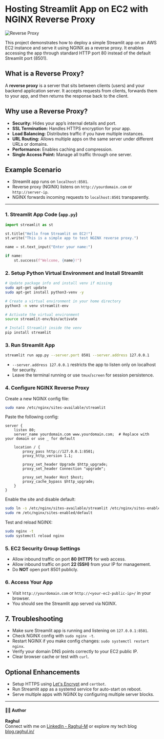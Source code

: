 # Hosting Streamlit App on EC2 with NGINX Reverse Proxy

![Reverse Proxy](https://miro.medium.com/v2/resize:fit:1400/1*Gm_q3hi9cBRFeGA1NoxowQ.png)


This project demonstrates how to deploy a simple Streamlit app on an AWS EC2 instance and serve it using NGINX as a reverse proxy.
It enables accessing the app through standard HTTP port 80 instead of the default Streamlit port (8501).


## What is a Reverse Proxy?

A **reverse proxy** is a server that sits between clients (users) and your backend application server. It accepts requests from clients, forwards them to your app, and then returns the response back to the client.


## Why use a Reverse Proxy?

- **Security:** Hides your app’s internal details and port.
- **SSL Termination:** Handles HTTPS encryption for your app.
- **Load Balancing:** Distributes traffic if you have multiple instances.
- **URL Routing:** Allows multiple apps on the same server under different URLs or domains.
- **Performance:** Enables caching and compression.
- **Single Access Point:** Manage all traffic through one server.


## Example Scenario

- Streamlit app runs on `localhost:8501`.
- Reverse proxy (NGINX) listens on `http://yourdomain.com` or `http://server-ip`.
- NGINX forwards incoming requests to `localhost:8501` transparently.

---

### 1. Streamlit App Code (`app.py`)

```python
import streamlit as st

st.title("Hello from Streamlit on EC2!")
st.write("This is a simple app to test NGINX reverse proxy.")

name = st.text_input("Enter your name:")

if name:
    st.success(f"Welcome, {name}!")
```

### 2. Setup Python Virtual Environment and Install Streamlit

```bash
# Update package info and install venv if missing
sudo apt-get update
sudo apt-get install python3-venv -y

# Create a virtual environment in your home directory
python3 -m venv streamlit-env

# Activate the virtual environment
source streamlit-env/bin/activate

# Install Streamlit inside the venv
pip install streamlit
```


### 3. Run Streamlit App

```bash
streamlit run app.py --server.port 8501 --server.address 127.0.0.1
```

* `--server.address 127.0.0.1` restricts the app to listen only on localhost for security.
* Leave the terminal running or use `tmux`/`screen` for session persistence.


### 4. Configure NGINX Reverse Proxy

Create a new NGINX config file:

```bash
sudo nano /etc/nginx/sites-available/streamlit
```

Paste the following config:

```nginx
server {
    listen 80;
    server_name yourdomain.com www.yourdomain.com;  # Replace with your domain or use _ for default

    location / {
        proxy_pass http://127.0.0.1:8501;
        proxy_http_version 1.1;

        proxy_set_header Upgrade $http_upgrade;
        proxy_set_header Connection "upgrade";

        proxy_set_header Host $host;
        proxy_cache_bypass $http_upgrade;
    }
}
```

Enable the site and disable default:

```bash
sudo ln -s /etc/nginx/sites-available/streamlit /etc/nginx/sites-enabled/
sudo rm /etc/nginx/sites-enabled/default
```

Test and reload NGINX:

```bash
sudo nginx -t
sudo systemctl reload nginx
```



### 5. EC2 Security Group Settings

* Allow inbound traffic on port **80 (HTTP)** for web access.
* Allow inbound traffic on port **22 (SSH)** from your IP for management.
* Do **NOT** open port 8501 publicly.



### 6. Access Your App

* Visit `http://yourdomain.com` or `http://<your-ec2-public-ip>/` in your browser.
* You should see the Streamlit app served via NGINX.



## 7. Troubleshooting

* Make sure Streamlit app is running and listening on `127.0.0.1:8501`.
* Check NGINX config with `sudo nginx -t`.
* Restart NGINX if you make config changes: `sudo systemctl restart nginx`.
* Verify your domain DNS points correctly to your EC2 public IP.
* Clear browser cache or test with `curl`.



## Optional Enhancements

* Setup HTTPS using [Let's Encrypt](https://letsencrypt.org/) and `certbot`.
* Run Streamlit app as a systemd service for auto-start on reboot.
* Serve multiple apps with NGINX by configuring multiple server blocks.

---

#### 🧑‍💻 Author

**Raghul**  
Connect with me on [LinkedIn - Raghul-M](https://www.linkedin.com/in/m-raghul/) or explore my tech blog [blog.raghul.in/](https://blog.raghul.in/)

